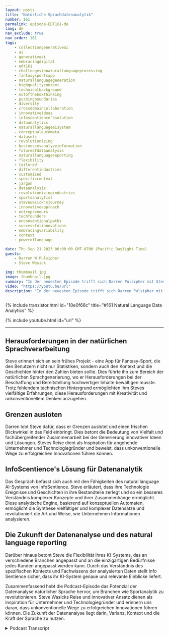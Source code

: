 ```yaml
---
layout: posts
title: "Natürliche Sprachdatenanalytik"
number: 161
permalink: episode-EDT161-de
lang: de
nav_exclude: true
nav_order: 161
tags:
    - collectiongenerativeai
    - ai
    - generativeai
    - embracingdigital
    - edt161
    - challengesinnaturallanguageprocessing
    - fantasysportsapp
    - naturallanguagegeneration
    - highqualitycontent
    - technicalbackground
    - outoftheboxthinking
    - pushingboundaries
    - diversity
    - crossdomaincollaboration
    - innovativeideas
    - infoscentience'ssolution
    - dataanalytics
    - naturallanguageaisystem
    - conceptualautomata
    - datasets
    - revolutionizing
    - businessesanalyzeinformation
    - futureofdataanalysis
    - naturallanguagereporting
    - flexibility
    - tailored
    - differentindustries
    - customized
    - specificcontext
    - jargon
    - dataanalysis
    - revolutionizingindustries
    - sportsanalytics
    - stevewasick'sjourney
    - innovativeapproach
    - entrepreneurs
    - techfounders
    - unconventionalpaths
    - successfulinnovations
    - embracingvariability
    - context
    - poweroflanguage

date: Thu Sep 21 2023 00:00:00 GMT-0700 (Pacific Daylight Time)
guests:
    - Darren W Pulsipher
    - Steve Wasick

img: thumbnail.jpg
image: thumbnail.jpg
summary: "In der neuesten Episode trifft sich Darren Pulsipher mit Steve Wasick, dem CEO und Gründer von InfoSentience, um über die Kraft und das Potenzial von Natural Language Data Analytics zu diskutieren. Steve, der aus einem unkonventionellen Hintergrund als Englisch-Major, der zum Drehbuchautor, Anwalt und schließlich zum Technologiegründer wurde, bringt eine einzigartige Perspektive in das Feld ein."
video: "https://youtu.be/url"
description: "In der neuesten Episode trifft sich Darren Pulsipher mit Steve Wasick, dem CEO und Gründer von InfoSentience, um über die Kraft und das Potenzial von Natural Language Data Analytics zu diskutieren. Steve, der aus einem unkonventionellen Hintergrund als Englisch-Major, der zum Drehbuchautor, Anwalt und schließlich zum Technologiegründer wurde, bringt eine einzigartige Perspektive in das Feld ein."
---
```


<div>
{% include transistor.html id="10e0f66c" title="#161 Natural Language Data Analytics" %}

{% include youtube.html id="url" %}
</div>

---

## Herausforderungen in der natürlichen Sprachverarbeitung

Steve erinnert sich an sein frühes Projekt - eine App für Fantasy-Sport, die den Benutzern nicht nur Statistiken, sondern auch den Kontext und die Geschichten hinter den Zahlen bieten sollte. Dies führte ihn zum Bereich der natürlichen Sprachgenerierung, wo er Herausforderungen bei der Beschaffung und Bereitstellung hochwertiger Inhalte bewältigen musste. Trotz fehlendem technischen Hintergrund ermöglichten ihm Steves vielfältige Erfahrungen, diese Herausforderungen mit Kreativität und unkonventionellem Denken anzugehen.

## Grenzen ausloten

Darren lobt Steve dafür, dass er Grenzen auslotet und einen frischen Blickwinkel in das Feld einbringt. Dies betont die Bedeutung von Vielfalt und fachübergreifender Zusammenarbeit bei der Generierung innovativer Ideen und Lösungen. Steves Reise dient als Inspiration für angehende Unternehmer und Technologiegründer und beweist, dass unkonventionelle Wege zu erfolgreichen Innovationen führen können.

## InfoScentience's Lösung für Datenanalytik

Das Gespräch befasst sich auch mit den Fähigkeiten des natural language AI-Systems von InfoSentience. Steve erläutert, dass ihre Technologie Ereignisse und Geschichten in ihre Bestandteile zerlegt und so ein besseres Verständnis komplexer Konzepte und ihrer Zusammenhänge ermöglicht. Diese analytische Engine, basierend auf konzeptuellen Automaten, ermöglicht die Synthese vielfältiger und komplexer Datensätze und revolutioniert die Art und Weise, wie Unternehmen Informationen analysieren.

## Die Zukunft der Datenanalyse und des natural language reporting

Darüber hinaus betont Steve die Flexibilität ihres KI-Systems, das an verschiedene Branchen angepasst und an die einzigartigen Bedürfnisse jedes Kunden angepasst werden kann. Durch das Verständnis des spezifischen Kontexts und Fachwissens der analysierten Daten stellt Info Sentience sicher, dass ihr KI-System genaue und relevante Einblicke liefert.

Zusammenfassend hebt die Podcast-Episode das Potenzial der Datenanalyse natürlicher Sprache hervor, um Branchen wie Sportanalytik zu revolutionieren. Steve Wasicks Reise und innovativer Ansatz dienen als Inspiration für Unternehmer und Technologiegründer und erinnern uns daran, dass unkonventionelle Wege zu erfolgreichen Innovationen führen können. Die Zukunft der Datenanalyse liegt darin, Varianz, Kontext und die Kraft der Sprache zu nutzen.



<details>
<summary> Podcast Transcript </summary>

<p></p>

</details>
